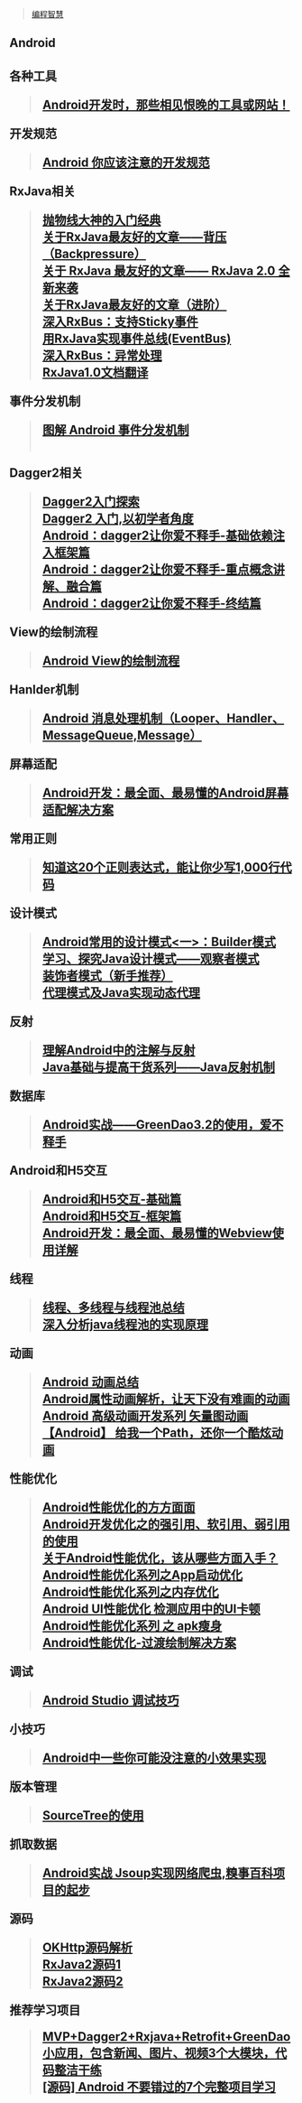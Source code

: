 
> [编程智慧](http://www.jianshu.com/p/7645a5ea7f46)</br>

<h2>Android<h2>

各种工具
> [Android开发时，那些相见恨晚的工具或网站！](https://mp.weixin.qq.com/s/-tt3IMjIRUFvU-Xw8mjFtw) </br>

开发规范
> [Android 你应该注意的开发规范 ]( http://mp.weixin.qq.com/s/Xn7fM4zsNrvpDW8xW2m_hQ)</br>

RxJava相关
> [抛物线大神的入门经典](http://gank.io/post/560e15be2dca930e00da1083)</br>
> [关于RxJava最友好的文章——背压（Backpressure）](http://www.jianshu.com/p/2c4799fa91a4)</br>
> [关于 RxJava 最友好的文章—— RxJava 2.0 全新来袭 ]( http://www.jianshu.com/p/220955eefc1f)</br>
> [关于RxJava最友好的文章（进阶） ]( http://www.jianshu.com/p/e61e1307e538)</br>
> [深入RxBus：支持Sticky事件 ]( http://www.jianshu.com/p/71ab00a2677b)</br>
> [用RxJava实现事件总线(EventBus)]( http://www.jianshu.com/p/ca090f6e2fe2)</br>
> [深入RxBus：异常处理 ]( http://www.jianshu.com/p/0493cc28a811)</br>
> [RxJava1.0文档翻译 ]( https://mcxiaoke.gitbooks.io/rxdocs/content/topics/How-To-Use-RxJava.html)</br>

事件分发机制
> [图解 Android 事件分发机制 ]( http://www.jianshu.com/p/e99b5e8bd67b)</br></br>

Dagger2相关
> [Dagger2入门探索 ]( http://www.jianshu.com/p/b16cee122084)</br>
> [Dagger2 入门,以初学者角度 ]( http://www.jianshu.com/p/1d84ba23f4d2)</br>
> [Android：dagger2让你爱不释手-基础依赖注入框架篇 ]( http://www.jianshu.com/p/cd2c1c9f68d4)</br>
> [Android：dagger2让你爱不释手-重点概念讲解、融合篇 ]( http://www.jianshu.com/p/1d42d2e6f4a5)</br>
> [Android：dagger2让你爱不释手-终结篇 ]( http://www.jianshu.com/p/65737ac39c44)</br>

View的绘制流程
> [Android View的绘制流程 ]( http://www.jianshu.com/p/5a71014e7b1b)</br>

Hanlder机制
> [Android 消息处理机制（Looper、Handler、MessageQueue,Message） ]( http://www.jianshu.com/p/02962454adf7)</br>

屏幕适配
> [Android开发：最全面、最易懂的Android屏幕适配解决方案 ]( http://www.jianshu.com/p/ec5a1a30694b)</br>

常用正则
> [知道这20个正则表达式，能让你少写1,000行代码 ]( http://www.jianshu.com/p/e7bb97218946)</br>

设计模式
> [Android常用的设计模式<一>：Builder模式 ]( http://www.jianshu.com/p/13058bc5b514)</br>
> [学习、探究Java设计模式——观察者模式 ]( http://www.jianshu.com/p/3459188bc8f9)</br>
> [装饰者模式（新手推荐） ]( http://www.jianshu.com/p/77a136b360bc)</br>
> [代理模式及Java实现动态代理 ]( http://www.jianshu.com/p/6f6bb2f0ece9)</br>

反射
> [理解Android中的注解与反射 ]( http://www.jianshu.com/p/d4978bbce12a)</br>
> [Java基础与提高干货系列——Java反射机制 ]( http://www.jianshu.com/p/1a60d55a94cd)</br>

数据库
> [Android实战——GreenDao3.2的使用，爱不释手 ]( http://mp.weixin.qq.com/s/4Nx2DacsK65O5LanPZUszA)</br>

Android和H5交互
> [Android和H5交互-基础篇 ](　http://www.jianshu.com/p/a25907862523)</br>
> [Android和H5交互-框架篇 ]( http://www.jianshu.com/p/02afb387b6b4)</br>
> [Android开发：最全面、最易懂的Webview使用详解 ]( http://www.jianshu.com/p/3c94ae673e2a)</br>

线程
> [线程、多线程与线程池总结 ]( http://www.jianshu.com/p/b8197dd2934c)</br>
> [深入分析java线程池的实现原理 ]( http://www.jianshu.com/p/87bff5cc8d8c)</br>

动画
> [Android 动画总结 ]( http://www.jianshu.com/p/420629118c10)</br>
> [Android属性动画解析，让天下没有难画的动画 ]( http://www.jianshu.com/p/7c0a8ae737e5)</br>
> [Android 高级动画开发系列 矢量图动画 ]( http://mp.weixin.qq.com/s/enmKJ7S-acYQSOkEL-k6kg)</br>
> [【Android】 给我一个Path，还你一个酷炫动画 ]( http://mp.weixin.qq.com/s/r9O4VrFg7J8qERwtBBF7lw)</br>

性能优化
> [Android性能优化的方方面面 ]( http://www.jianshu.com/p/b3b09fa29f65)</br>
> [Android开发优化之的强引用、软引用、弱引用的使用 ]( http://www.jianshu.com/p/8488079a939b)</br>
> [关于Android性能优化，该从哪些方面入手？ ]( http://www.jianshu.com/p/4d6c38e1f5b8)</br>
> [Android性能优化系列之App启动优化 ]( http://mp.weixin.qq.com/s/4k1ShM6xp0ldARg7uQUD8g)</br>
> [Android性能优化系列之内存优化 ]( http://mp.weixin.qq.com/s/RV0NHClnpD9xMVLGdcUYDg)</br>
> [Android UI性能优化 检测应用中的UI卡顿 ]( http://mp.weixin.qq.com/s/O6rnz2sqBTP8u2lfpa75rg)</br>
> [Android性能优化系列 之 apk瘦身 ]( http://mp.weixin.qq.com/s/LlF5Z0tgTKHf4Vs5YjOYiA)</br>
> [Android性能优化-过渡绘制解决方案 ]( http://mp.weixin.qq.com/s/G9Ppkf_VVWE2wE08jGLhdw)</br>

调试
> [Android Studio 调试技巧 ]( http://mp.weixin.qq.com/s/RzZ8rhYWZQ9ncdci1cRvJA)</br>

小技巧
> [Android中一些你可能没注意的小效果实现 ]( http://mp.weixin.qq.com/s/OWOcVtb59Q5R49HBAWBC6w)</br>

版本管理
> [SourceTree的使用 ]( http://www.jianshu.com/p/5be78fd1b0cb)</br>

抓取数据
> [Android实战 Jsoup实现网络爬虫,糗事百科项目的起步 ]( http://mp.weixin.qq.com/s/1xtmH9EZHwC-3_d-x-oINw)</br>

源码
> [OKHttp源码解析 ]( http://www.jianshu.com/p/27c1554b7fee)</br>
> [RxJava2源码1]( http://www.jianshu.com/p/23c38a4ed360)</br>
> [RxJava2源码2]( http://www.jianshu.com/p/6ef45f8ee79d)</br>

推荐学习项目
> [MVP+Dagger2+Rxjava+Retrofit+GreenDao 小应用，包含新闻、图片、视频3个大模块，代码整洁干练 ]( http://www.jianshu.com/p/b1df2a42a380)</br>
> [[源码] Android 不要错过的7个完整项目学习 ]( http://mp.weixin.qq.com/s/xJtFkhEzKJGoOFQoSzqL5Q)</br>


